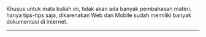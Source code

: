 Khusus untuk mata kuliah ini, tidak akan ada banyak pembahasan materi, hanya tips-tips saja, dikarenakan Web dan Mobile sudah memiliki banyak dokumentasi di internet.

---
